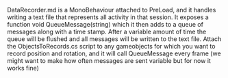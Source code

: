 DataRecorder.md is a MonoBehaviour attached to PreLoad, and it handles writing a text file that represents all activity in that session. It exposes a function void QueueMessage(string) which it then adds to a queue of messages along with a time stamp.
After a variable amount of time the queue will be flushed and all messages will be written to the text file.
Attach the ObjectsToRecords.cs script to any gameobjects for which you want to record position and rotation, and it will call QueueMessage every frame (we might want to make how often messages are sent variable but for now it works fine)

